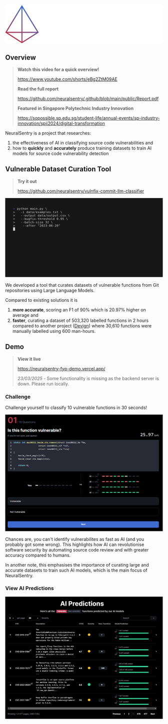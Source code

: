 ![NeuralSentry Logo](../public/logo.png)

## Overview

> **Watch this video for a quick overview!**
>
> https://www.youtube.com/shorts/eBg2ZtM09AE
>
> **Read the full report**
> 
> https://github.com/neuralsentry/.github/blob/main/public/Report.pdf
>
> **Featured in Singapore Polytechnic Industry Innovation**
>
> https://sopossible.sp.edu.sg/student-life/annual-events/sp-industry-innovation/spii2024/digital-transformation

NeuralSentry is a project that researches:
1. the effectiveness of AI in classifying source code vulnerabilities and
2. how to **quickly** and **accurately** produce training datasets to train AI models for source code vulnerability detection

## Vulnerable Dataset Curation Tool

> **Try it out**
>
> https://github.com/neuralsentry/vulnfix-commit-llm-classifier

![](../public/cli.gif)

We developed a tool that curates datasets of vulnerable functions from Git repositories using Large Language Models.

Compared to existing solutions it is
1. **more accurate**, scoring an F1 of 90% which is 20.97% higher on average and
2. **faster**, curating a dataset of 503,320 labelled functions in 2 hours compared to another project ([Devign](https://arxiv.org/abs/1909.03496)) where 30,610 functions were manually labelled using 600 man-hours.


## Demo

> **View it live**
>
> https://neuralsentry-fyp-demo.vercel.app/
>
> *23/03/2025* - Some functionality is missing as the backend server is down. Please run locally.

### Challenge

Challenge yourself to classify 10 vulnerable functions in 30 seconds!

![](../public/demo.png)

Chances are, you can't identify vulnerabilites as fast as AI (and you probably got some wrong). This highlights how AI can revolutionise software security by automating source code review and with greater accuracy compared to humans.

In another note, this emphasises the importance of curating large and accurate datasets to train such AI models, which is the main focus of NeuralSentry.

### View AI Predictions

![](../public/demo-2.png)
